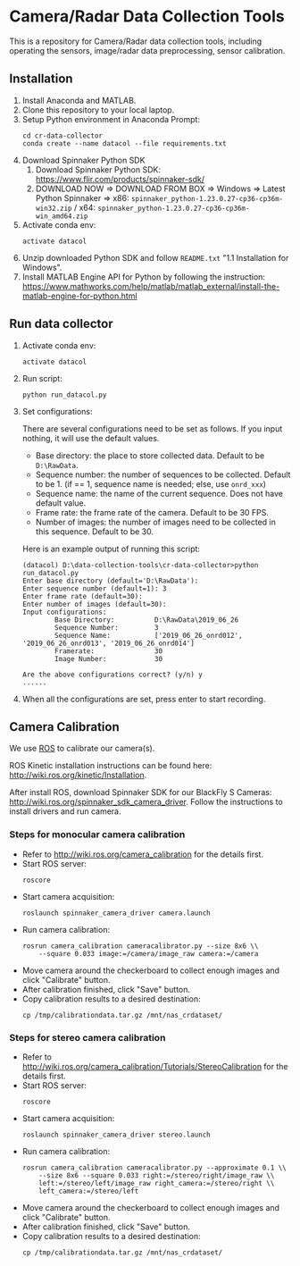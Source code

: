# Camera/Radar Data Collection Tools
This is a repository for Camera/Radar data collection tools, including operating the sensors, image/radar data preprocessing, sensor calibration.

## Installation
1. Install Anaconda and MATLAB.
2. Clone this repository to your local laptop.
3. Setup Python environment in Anaconda Prompt:
    ```
    cd cr-data-collector
    conda create --name datacol --file requirements.txt
    ```
4. Download Spinnaker Python SDK
    1) Download Spinnaker Python SDK: https://www.flir.com/products/spinnaker-sdk/
    2) DOWNLOAD NOW => DOWNLOAD FROM BOX => Windows => Latest Python Spinnaker => 
    x86: `spinnaker_python-1.23.0.27-cp36-cp36m-win32.zip` / x64: `spinnaker_python-1.23.0.27-cp36-cp36m-win_amd64.zip`
5. Activate conda env:
    ```
    activate datacol
    ```
6. Unzip downloaded Python SDK and follow `README.txt` "1.1 Installation for Windows". 
7. Install MATLAB Engine API for Python by following the instruction: https://www.mathworks.com/help/matlab/matlab_external/install-the-matlab-engine-for-python.html


## Run data collector
1. Activate conda env:
    ```
    activate datacol
    ```
2. Run script:
    ```
    python run_datacol.py
    ```
3. Set configurations:

    There are several configurations need to be set as follows. If you input nothing, it will use the default values.
    - Base directory: the place to store collected data. Default to be `D:\RawData`.
    - Sequence number: the number of sequences to be collected. Default to be 1. (if == 1, sequence name is needed; else, use `onrd_xxx`)
    - Sequence name: the name of the current sequence. Does not have default value.
    - Frame rate: the frame rate of the camera. Default to be 30 FPS.
    - Number of images: the number of images need to be collected in this sequence. Default to be 30. 

    Here is an example output of running this script:
    ```
    (datacol) D:\data-collection-tools\cr-data-collector>python run_datacol.py
    Enter base directory (default='D:\RawData'):
    Enter sequence number (default=1): 3
    Enter frame rate (default=30):
    Enter number of images (default=30):
    Input configurations:
            Base Directory:          D:\RawData\2019_06_26
            Sequence Number:         3
            Sequence Name:           ['2019_06_26_onrd012', '2019_06_26_onrd013', '2019_06_26_onrd014']
            Framerate:               30
            Image Number:            30
    
    Are the above configurations correct? (y/n) y
    ......
    ```
4. When all the configurations are set, press enter to start recording.

## Camera Calibration

We use [ROS](https://www.ros.org/) to calibrate our camera(s). 

ROS Kinetic installation instructions can be found here: http://wiki.ros.org/kinetic/Installation.

After install ROS, download Spinnaker SDK for our BlackFly S Cameras: http://wiki.ros.org/spinnaker_sdk_camera_driver.
Follow the instructions to install drivers and run camera. 

### Steps for monocular camera calibration
- Refer to http://wiki.ros.org/camera_calibration for the details first.
- Start ROS server: 
    ```
    roscore
    ```
- Start camera acquisition: 
    ```
    roslaunch spinnaker_camera_driver camera.launch
    ```
- Run camera calibration:
    ```
    rosrun camera_calibration cameracalibrator.py --size 8x6 \\
        --square 0.033 image:=/camera/image_raw camera:=/camera
    ```
- Move camera around the checkerboard to collect enough images and click "Calibrate" button.
- After calibration finished, click "Save" button.
- Copy calibration results to a desired destination: 
    ```
    cp /tmp/calibrationdata.tar.gz /mnt/nas_crdataset/
    ```

### Steps for stereo camera calibration
- Refer to http://wiki.ros.org/camera_calibration/Tutorials/StereoCalibration for the details first.
- Start ROS server: 
    ```
    roscore
    ```
- Start camera acquisition: 
    ```
    roslaunch spinnaker_camera_driver stereo.launch
    ```
- Run camera calibration:
    ```
    rosrun camera_calibration cameracalibrator.py --approximate 0.1 \\ 
        --size 8x6 --square 0.033 right:=/stereo/right/image_raw \\
        left:=/stereo/left/image_raw right_camera:=/stereo/right \\
        left_camera:=/stereo/left
    ```
- Move camera around the checkerboard to collect enough images and click "Calibrate" button.
- After calibration finished, click "Save" button.
- Copy calibration results to a desired destination: 
    ```
    cp /tmp/calibrationdata.tar.gz /mnt/nas_crdataset/
    ```
